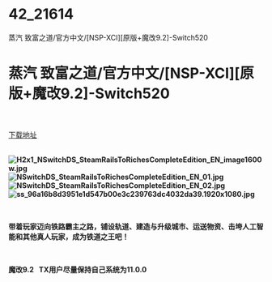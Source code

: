 # 42_21614
蒸汽 致富之道/官方中文/[NSP-XCI][原版+魔改9.2]-Switch520
# 蒸汽 致富之道/官方中文/[NSP-XCI][原版+魔改9.2]-Switch520
 <br/></br>
[下载地址](https://www.switch520.cc/article/21614 "下载地址")
<br/></br>

<p><strong><img title="H2x1_NSwitchDS_SteamRailsToRichesCompleteEdition_EN_image1600w.jpg" src="https://www.switch520.cc/muke_img/2021_08_24_cd0d034ab9f90.jpg" alt="H2x1_NSwitchDS_SteamRailsToRichesCompleteEdition_EN_image1600w.jpg"></strong><br>
<strong><img title="NSwitchDS_SteamRailsToRichesCompleteEdition_EN_01.jpg" src="https://www.switch520.cc/muke_img/2021_08_24_91bbc8430492f.jpg" alt="NSwitchDS_SteamRailsToRichesCompleteEdition_EN_01.jpg"></strong><br>
<strong><img title="NSwitchDS_SteamRailsToRichesCompleteEdition_EN_02.jpg" src="https://www.switch520.cc/muke_img/2021_08_24_7445f93f95489.jpg" alt="NSwitchDS_SteamRailsToRichesCompleteEdition_EN_02.jpg"></strong><br>
<strong><img title="ss_96a16b8d3951e1d547b00e3c239763dc4032da39.1920x1080.jpg" src="https://www.switch520.cc/muke_img/2021_08_24_a8582ce9dc1f5.jpg" alt="ss_96a16b8d3951e1d547b00e3c239763dc4032da39.1920x1080.jpg">&nbsp;</strong></p>
<p>&nbsp;</p>
<p><strong>带着玩家迈向铁路霸主之路，铺设轨道、建造与升级城市、运送物资、击垮人工智能和其他真人玩家，成为铁道之王吧！</strong></p>
<p>&nbsp;</p>
<p><strong>魔改9.2 &nbsp;&nbsp;TX用户尽量保持自己系统为11.0.0</strong></p>
